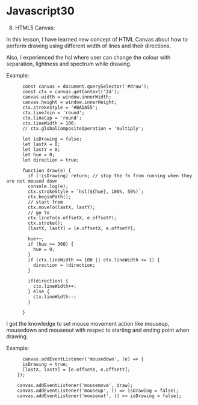 # Javascript30
8) HTML5 Canvas: 

In this lesson, I have learned new concept of HTML Canvas about how to perform drawing using different width of lines and their directions. 

Also, I experienced  the hsl where user can change the colour with separation, lightness and spectrum while drawing.

Example:

          const canvas = document.querySelector('#draw');
          const ctx = canvas.getContext('2d');
          canvas.width = window.innerWidth;
          canvas.height = window.innerHeight;
          ctx.strokeStyle = '#BADA55';
          ctx.lineJoin = 'round';
          ctx.lineCap = 'round';
          ctx.lineWidth = 100;
          // ctx.globalCompositeOperation = 'multiply';

          let isDrawing = false;
          let lastX = 0;
          let lastY = 0;
          let hue = 0;
          let direction = true;

          function draw(e) {
            if (!isDrawing) return; // stop the fn from running when they are not moused down
            console.log(e);
            ctx.strokeStyle = `hsl(${hue}, 100%, 50%)`;
            ctx.beginPath();
            // start from
            ctx.moveTo(lastX, lastY);
            // go to
            ctx.lineTo(e.offsetX, e.offsetY);
            ctx.stroke();
            [lastX, lastY] = [e.offsetX, e.offsetY];

            hue++;
            if (hue >= 360) {
              hue = 0;
            }
            if (ctx.lineWidth >= 100 || ctx.lineWidth <= 1) {
              direction = !direction;
            }

            if(direction) {
              ctx.lineWidth++;
            } else {
              ctx.lineWidth--;
            }

          }
         
         
I got the knowledge to set mouse movement action like mouseup, mousedown and mouseout with respec to starting and ending point when drawing.

Example:

          canvas.addEventListener('mousedown', (e) => {
          isDrawing = true;
          [lastX, lastY] = [e.offsetX, e.offsetY];
        });

        canvas.addEventListener('mousemove', draw);
        canvas.addEventListener('mouseup', () => isDrawing = false);
        canvas.addEventListener('mouseout', () => isDrawing = false);
